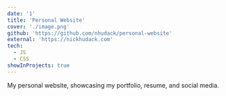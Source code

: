 ```yaml
---
date: '1'
title: 'Personal Website'
cover: './image.png'
github: 'https://github.com/nhudack/personal-website'
external: 'https://nickhudack.com'
tech:
  - JS
  - CSS
showInProjects: true
---
```


My personal website, showcasing my portfolio, resume, and social media.
